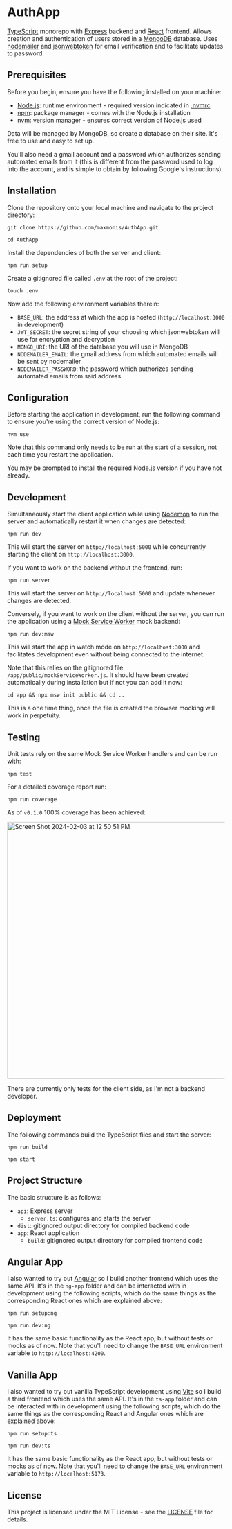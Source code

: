 # AuthApp

[TypeScript](https://www.typescriptlang.org/) monorepo with
[Express](https://expressjs.com/) backend and [React](https://react.dev/)
frontend. Allows creation and authentication of users stored in a
[MongoDB](https://www.mongodb.com/) database. Uses
[nodemailer](https://nodemailer.com/) and
[jsonwebtoken](https://www.npmjs.com/package/jsonwebtoken) for email
verification and to facilitate updates to password.

## Prerequisites

Before you begin, ensure you have the following installed on your machine:

- [Node.js](https://nodejs.org/): runtime environment - required version
  indicated in [.nvmrc](/.nvmrc)
- [npm](https://www.npmjs.com/): package manager - comes with the Node.js
  installation
- [nvm](https://github.com/nvm-sh/nvm): version manager - ensures correct
  version of Node.js used

Data will be managed by MongoDB, so create a database on their site. It's free
to use and easy to set up.

You'll also need a gmail account and a password which authorizes sending
automated emails from it (this is different from the password used to log into
the account, and is simple to obtain by following Google's instructions).

## Installation

Clone the repository onto your local machine and navigate to the project
directory:

```
git clone https://github.com/maxmonis/AuthApp.git
```

```
cd AuthApp
```

Install the dependencies of both the server and client:

```
npm run setup
```

Create a gitignored file called `.env` at the root of the project:

```
touch .env
```

Now add the following environment variables therein:

- `BASE_URL`: the address at which the app is hosted (`http://localhost:3000` in
  development)
- `JWT_SECRET`: the secret string of your choosing which jsonwebtoken will use
  for encryption and decryption
- `MONGO_URI`: the URI of the database you will use in MongoDB
- `NODEMAILER_EMAIL`: the gmail address from which automated emails will be sent
  by nodemailer
- `NODEMAILER_PASSWORD`: the password which authorizes sending automated emails
  from said address

## Configuration

Before starting the application in development, run the following command to
ensure you're using the correct version of Node.js:

```
nvm use
```

Note that this command only needs to be run at the start of a session, not each
time you restart the application.

You may be prompted to install the required Node.js version if you have not
already.

## Development

Simultaneously start the client application while using
[Nodemon](https://www.npmjs.com/package/nodemon) to run the server and
automatically restart it when changes are detected:

```
npm run dev
```

This will start the server on `http://localhost:5000` while concurrently
starting the client on `http://localhost:3000`.

If you want to work on the backend without the frontend, run:

```
npm run server
```

This will start the server on `http://localhost:5000` and update whenever
changes are detected.

Conversely, if you want to work on the client without the server, you can run
the application using a [Mock Service Worker](https://mswjs.io/) mock backend:

```
npm run dev:msw
```

This will start the app in watch mode on `http://localhost:3000` and facilitates
development even without being connected to the internet.

Note that this relies on the gitignored file `/app/public/mockServiceWorker.js`.
It should have been created automatically during installation but if not you can
add it now:

```
cd app && npx msw init public && cd ..
```

This is a one time thing, once the file is created the browser mocking will work
in perpetuity.

## Testing

Unit tests rely on the same Mock Service Worker handlers and can be run with:

```
npm test
```

For a detailed coverage report run:

```
npm run coverage
```

As of `v0.1.0` 100% coverage has been achieved:

<img width="593" alt="Screen Shot 2024-02-03 at 12 50 51 PM" src="https://github.com/maxmonis/AuthApp/assets/51540371/39f6970e-d31d-403b-b81f-4cc68ce7511a">

There are currently only tests for the client side, as I'm not a backend
developer.

## Deployment

The following commands build the TypeScript files and start the server:

```
npm run build
```

```
npm start
```

## Project Structure

The basic structure is as follows:

- `api`: Express server
  - `server.ts`: configures and starts the server
- `dist`: gitignored output directory for compiled backend code
- `app`: React application
  - `build`: gitignored output directory for compiled frontend code

## Angular App

I also wanted to try out [Angular](https://angular.dev/) so I build another
frontend which uses the same API. It's in the `ng-app` folder and can be
interacted with in development using the following scripts, which do the same
things as the corresponding React ones which are explained above:

```
npm run setup:ng
```

```
npm run dev:ng
```

It has the same basic functionality as the React app, but without tests or mocks
as of now. Note that you'll need to change the `BASE_URL` environment variable
to `http://localhost:4200`.

## Vanilla App

I also wanted to try out vanilla TypeScript development using
[Vite](https://vitejs.dev/) so I build a third frontend which uses the same API.
It's in the `ts-app` folder and can be interacted with in development using the
following scripts, which do the same things as the corresponding React and
Angular ones which are explained above:

```
npm run setup:ts
```

```
npm run dev:ts
```

It has the same basic functionality as the React app, but without tests or mocks
as of now. Note that you'll need to change the `BASE_URL` environment variable
to `http://localhost:5173`.

## License

This project is licensed under the MIT License - see the [LICENSE](/LICENSE)
file for details.
